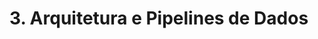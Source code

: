 <!-- Como iniciamos um projeto de
pipeline de dados?
opção (a) iniciamos pelas ferramentas Pois existe uma curva de aprendizado e quanto antes começar
melhor 
opção (b) iniciamos pelos dados já
que eles são novo petróleo o novo ouro
um ativo corporativo e devem ser
prioridade 
opção (C) iniciamos pela compreensão dos requisitos de negócio e o que se espera do uso de dados no dia a
dia.

 se você respondeu letra C então ótimo você
já tem uma boa visão do que é realmente
trabalhar com dados.

O profissional que quer trabalhar
com tecnologia tem que estar disposto a
aprender e reaprender o tempo inteiro.
Engenheiro de dados Qual é o seu trabalho? 
 seu trabalho é ajudar na empresa alcançar os requisitos de negócio na que a empresa possa se manter no mercado de maneira competitiva aumentando lucro reduzindo custo.
-->

# 3. Arquitetura e Pipelines de Dados
<!--

## 3.1 A importância da Arquitetura de Pipelines de Dados  

A importância da arquitetura de pipelines de dados.

Os pipelines de dados não são peças isoladas criadas pela área de TI (ou pelo menos não deveriam ser), os pipelines de dados são parte da arquitetura de dados de uma empresa que por sua vez é parte da plataforma de dados da empresa.

Veja que nessa frase eu tenho três definições diferentes. Então usando uma
hierarquia, topo da hierarquia é a
plataforma de dados, logo abaixo eu tenho arquitetura Geral de dados da empresa ou seja como os componentes vão se comportar dentro da plataforma de dados.
E aí mais abaixo ainda eu tenho os
pipelines de dados, que são exatamente os componentes responsáveis por movimentar os dados, transformar os dados, levar os dados de uma fonte para um destino fazendo as modificações necessárias no meio do caminho.

Logo cada pipeline de dados deve ter um propósito e deve fazer parte de uma arquitetura de dados que atenda os requisitos de negócio da empresa, com o menor custo possível, com segurança e que seja flexível às mudanças ao longo do tempo pois as únicas certezas que temos é que os requerimentos de hoje não serão os mesmos de amanhã, e uma boa estratégia é criar uma poc uma prova de conceito, uma espécie de laboratório que simula cenários, válida requisitos de negócio, testa ferramentas e ajuda a prever os custos.

## 3.2 e 3.3 Pipeline de Dados x Pipeline ETL x Pipeline de Machine Learning  

- ETL: Extração, Limpeza e Transformação;
- Dados: Extração de Dados, Limpeza e Transformação, Processamento dos Dados e Fluxo de Dados

## 3.4 e 3.5 Comece a Arquitetura de Pipelines de Dados por estas Perguntas

- Quais são os requisitos de negócio?
- Quais resultados finais são necessários?
- Os dados estão disponíveis? Quais as fontes?
- Quais tipos de formato(s) de dados estão disponíveis?
- Qual o crescimento esperado do volume de dados?
- Quanto de armazenamento será necessário?
- Quanto de capacidade computacional será necessário?
- Usaremos dados em batch, em streaming ou ambos?
- Já temos tecnologia que permita criar os pipelines?
- Quais tecnologias devem ser consideradas?
- Quais são os Acordos de Nível de Serviço (SLA 's)?
- Qual o custo de implementar e manter os pipelines?
- Qual será o destino do pipeline?
- Como será monitorado?
- Usaremos diversos pipelines encadeados?
- Vamos criar os pipelines locais, na nuvem ou ambos?

## 3.6 [PDF] Estudo de Caso 1 - Design de Arquitetura Moderna de Pipeline de Dados para empresa da área de Manufatura

## 3.7 Estudo de Caso 1 - Visão Geral

## 3.8 Estudo de Caso 1 - Compreensão dos Requisitos de Negócio

- Compreender o problema
        - empresa de manufatura
        - médio porte
        - fabrica utensílios domésticos
        - adquiriu novas máquinas que conectam a rede
- Compreender o que deve ser entregue
- Pesquisar as fontes de dados
        - máquinas em formato TXT
- Identificar a infraestrutura atual e o que será necessário
- Desenhar o esboço da solução

## 3.9 Estudo de Caso 1 - Esboço do Pipeline de Dados

## 3.10 Estudo de Caso 1 - Batch, Streaming ou Ambos?

    Batch (dados em Lotes), são dados assíncronos na empresa.

## 3.11 Estudo de Caso 1 - Volume de Dados e Armazenamento

- 10 máquinas, cada uma gerando 1 arquivo a cada 1h e cada arquivo tem aproximadamente 1MB.
- Logo são 10MH/h
- Empresa funciona 12h/dia (5 dias por semana)- 120MB/dia, 600MB/semana, 2.4GB/mês e 30GB/ano.
  - mais 5 máquinas irão chegar no próximo semestre, logo esperamos crescimento de cerca de 50% no volume de dados.
- Vamos considerar que precisamos armazenar os dados extraídos e também após o processo de limpeza e transformação. Sendo assim cerca de 100GB/ano.

## 3.12 Estudo de Caso 1 - Repositório de Dados

- Podemos usar o AWS Data Lake para Armazenamento.
- AWS Glue para criar um catálogo de Dados.
- Amazon Cloudwatch para o monitoramento da infraestrutura.

## 3.13 Estudo de Caso 1 - Extração e Processamento de Dados

- Podemos usar o Kafka (Apache Kafka) para extrair os dados e enviá-los para o ambiente em nuvem.
- Na nuvem o Spark (Apache Spark) poderia fazer o processamento, assim evitaremos a necessidade de um armazenamento intermediário.
- Ou seja, ao invés de armazenar dados em um data lake para processá-los depois, já processamos os dados no momento em que são extraídos, aplicando as transformações necessárias e reduzindo o espaço total de armazenamento dos dados.
 Então o resultado do processamento seria gravado em um DataLake para então ser usado em Machine Learning.
 E enviaremos as atualizações necessárias para o sistema de estoque da empresa, atendendo assim os 2 requisitos de entrega do pipeline, com o menor custo possível e com todo o processamento sendo feito na nuvem.

## 3.14 Estudo de Caso 1 - Containers e Orquestração de Containers como Parte da solução  

## 3.15 Estudo de Caso 1 - IaC (Infraestrutura como código) e CI/CD

- O Conceito de IaC é gerenciar a infraestrutura de forma simples, permitindo mudanças rápidas e implementando as boas práticas de CI/CD (Integração Contínua/ Entrega Contínua), essencialmente estamos implementando DataOps.

## 3.16 Estudo de Caso 1 - Custo do Pipeline de Dados

- Para o custo do pipeline devemos considerar:
  - Custo do AWS Data Lake
    - Custo de implementação do Apache Kafka/Apache Spark
    - Custo do Amazon ECS, EKS e Fargate
    - Custo de construção dos modelos de ML.
    - Custo da automação com IaC e boas práticas de CI/CD.
    - Custo de Monitoramento

## 3.17 Estudo de Caso 1 - Arquitetura Final do Pipeline e Considerações Finais

## [3.18 Quiz]()